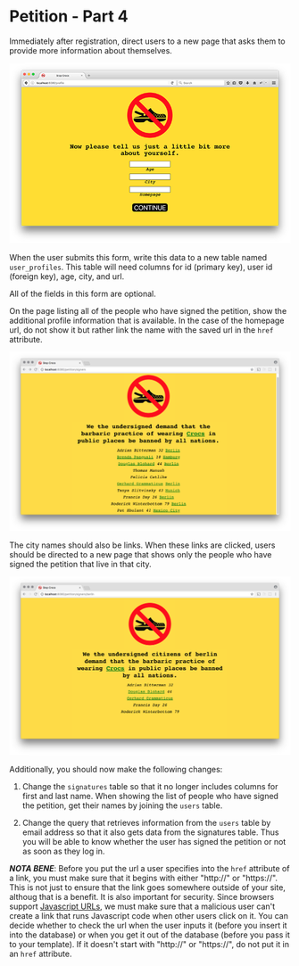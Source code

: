 # Petition - Part 4

Immediately after registration, direct users to a new page that asks them to provide more information about themselves.

<img src="petition8.png" alt="More info">

When the user submits this form, write this data to a new table named `user_profiles`. This table will need columns for id (primary key), user id (foreign key), age, city, and url.

All of the fields in this form are optional.

On the page listing all of the people who have signed the petition, show the additional profile information that is available. In the case of the homepage url, do not show it but rather link the name with the saved url in the `href` attribute.

<img src="petition9.png" alt="Signers">

The city names should also be links. When these links are clicked, users should be directed to a new page that shows only the people who have signed the petition that live in that city.

<img src="petition10.png" alt="Local signers">

Additionally, you should now make the following changes:

1. Change the `signatures` table so that it no longer includes columns for first and last name. When showing the list of people who have signed the petition, get their names by joining the `users` table.

2. Change the query that retrieves information from the `users` table by email address so that it also gets data from the signatures table. Thus you will be able to know whether the user has signed the petition or not as soon as they log in.

**_NOTA BENE_**: Before you put the url a user specifies into the `href` attribute of a link, you must make sure that it begins with either "http://" or "https://". This is not just to ensure that the link goes somewhere outside of your site, althoug that is a benefit. It is also important for security. Since browsers support [Javascript URLs](https://docs.microsoft.com/en-us/previous-versions/aa767736(v%3Dvs.85)), we must make sure that a malicious user can't create a link that runs Javascript code when other users click on it. You can decide whether to check the url when the user inputs it (before you insert it into the database) or when you get it out of the database (before you pass it to your template). If it doesn't start with "http://" or "https://", do not put it in an `href` attribute.
